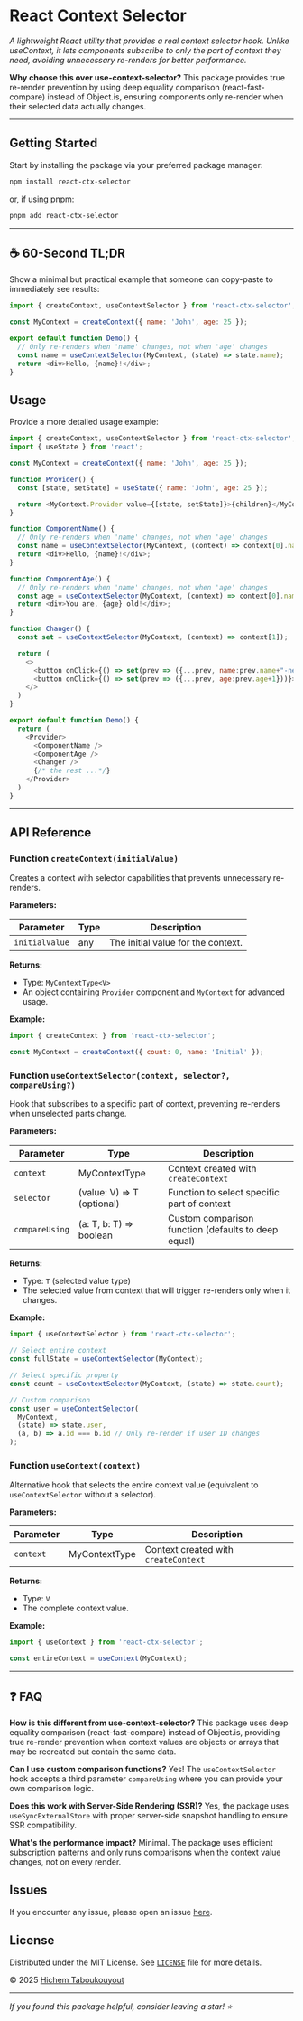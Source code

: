 # React Context Selector

*A lightweight React utility that provides a real context selector hook. Unlike useContext, it lets components subscribe to only the part of context they need, avoiding unnecessary re-renders for better performance.*

**Why choose this over use-context-selector?** This package provides true re-render prevention by using deep equality comparison (react-fast-compare) instead of Object.is, ensuring components only re-render when their selected data actually changes.

---

## Getting Started

Start by installing the package via your preferred package manager:

```sh
npm install react-ctx-selector
```

or, if using pnpm:

```sh
pnpm add react-ctx-selector
```

---

## ☕ 60-Second TL;DR

Show a minimal but practical example that someone can copy-paste to immediately see results:

```javascript
import { createContext, useContextSelector } from 'react-ctx-selector';

const MyContext = createContext({ name: 'John', age: 25 });

export default function Demo() {
  // Only re-renders when 'name' changes, not when 'age' changes
  const name = useContextSelector(MyContext, (state) => state.name);
  return <div>Hello, {name}!</div>;
}
```

## Usage

Provide a more detailed usage example:

```javascript
import { createContext, useContextSelector } from 'react-ctx-selector';
import { useState } from 'react';

const MyContext = createContext({ name: 'John', age: 25 });

function Provider() {
  const [state, setState] = useState({ name: 'John', age: 25 });

  return <MyContext.Provider value={[state, setState]}>{children}</MyContext.Provider>;
}

function ComponentName() {
  // Only re-renders when 'name' changes, not when 'age' changes
  const name = useContextSelector(MyContext, (context) => context[0].name);
  return <div>Hello, {name}!</div>;
}

function ComponentAge() {
  // Only re-renders when 'name' changes, not when 'age' changes
  const age = useContextSelector(MyContext, (context) => context[0].name);
  return <div>You are, {age} old!</div>;
}

function Changer() {
  const set = useContextSelector(MyContext, (context) => context[1]);

  return (
    <>
      <button onClick={() => set(prev => ({...prev, name:prev.name+"-new"}))}>Change Name</button>
      <button onClick={() => set(prev => ({...prev, age:prev.age+1}))}>Increment Age</button>
    </>
  )
}

export default function Demo() {
  return (
    <Provider>
      <ComponentName />
      <ComponentAge />
      <Changer />
      {/* the rest ...*/}
    </Provider>
  )
}
```

---

## API Reference

### Function `createContext(initialValue)`

Creates a context with selector capabilities that prevents unnecessary re-renders.

**Parameters:**

| Parameter      | Type | Description                        |
|----------------|------|------------------------------------|
| `initialValue` | any  | The initial value for the context. |

**Returns:**

- Type: `MyContextType<V>`
- An object containing `Provider` component and `MyContext` for advanced usage.

**Example:**

```javascript
import { createContext } from 'react-ctx-selector';

const MyContext = createContext({ count: 0, name: 'Initial' });
```

### Function `useContextSelector(context, selector?, compareUsing?)`

Hook that subscribes to a specific part of context,
preventing re-renders when unselected parts change.

**Parameters:**

| Parameter      | Type                       | Description                                         |
|----------------|----------------------------|-----------------------------------------------------|
| `context`      | MyContextType<V>           | Context created with `createContext`                |
| `selector`     | (value: V) => T (optional) | Function to select specific part of context         |
| `compareUsing` | (a: T, b: T) => boolean    | Custom comparison function (defaults to deep equal) |

**Returns:**

- Type: `T` (selected value type)
- The selected value from context that will trigger re-renders only when it changes.

**Example:**

```javascript
import { useContextSelector } from 'react-ctx-selector';

// Select entire context
const fullState = useContextSelector(MyContext);

// Select specific property
const count = useContextSelector(MyContext, (state) => state.count);

// Custom comparison
const user = useContextSelector(
  MyContext, 
  (state) => state.user,
  (a, b) => a.id === b.id // Only re-render if user ID changes
);
```

### Function `useContext(context)`

Alternative hook that selects the entire context value
(equivalent to `useContextSelector` without a selector).

**Parameters:**

| Parameter | Type             | Description                          |
|-----------|------------------|--------------------------------------|
| `context` | MyContextType<V> | Context created with `createContext` |

**Returns:**

- Type: `V`
- The complete context value.

**Example:**

```javascript
import { useContext } from 'react-ctx-selector';

const entireContext = useContext(MyContext);
```

---

## ❓ FAQ

**How is this different from use-context-selector?**
This package uses deep equality comparison (react-fast-compare) instead of Object.is,
providing true re-render prevention when context values are objects or arrays that may be recreated but contain the same data.

**Can I use custom comparison functions?**
Yes!
The `useContextSelector` hook accepts a third parameter `compareUsing` where you can provide your own comparison logic.

**Does this work with Server-Side Rendering (SSR)?**
Yes,
the package uses `useSyncExternalStore` with proper server-side snapshot handling to ensure SSR compatibility.

**What's the performance impact?**
Minimal.
The package uses efficient subscription patterns and only runs comparisons when the context value changes,
not on every render.

## Issues

If you encounter any issue,
please open an issue [here](https://github.com/HichemTab-tech/react-ctx-selector/issues).

## License

Distributed under the MIT License. See [`LICENSE`](LICENSE) file for more details.

&copy; 2025 [Hichem Taboukouyout](mailto:hichem.taboukouyout@hichemtab-tech.me)

---

_If you found this package helpful, consider leaving a star! ⭐️_
